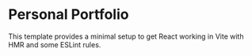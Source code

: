 # Personal Portfolio

This template provides a minimal setup to get React working in Vite with HMR and some ESLint rules.
